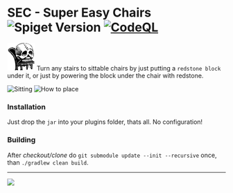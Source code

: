 # SEC - Super Easy Chairs ![Spiget Version](https://img.shields.io/spiget/version/102446?label=Latest%20version) [![CodeQL](https://github.com/velnias75/SEC/actions/workflows/codeql.yml/badge.svg)](https://github.com/velnias75/SEC/actions/workflows/codeql.yml)

<img src="https://github.com/velnias75/SEC/raw/master/icon.svg" height="64px">  Turn any stairs to sittable chairs by just putting a `redstone block` under it, or just by powering the block under the chair with redstone.

![Sitting](https://user-images.githubusercontent.com/4481414/172078919-80c1cb25-5bc0-4f1b-8247-e217bb389ce9.png)
![How to place](https://user-images.githubusercontent.com/4481414/172078926-97a34a98-874c-421c-b9be-78e0b0c87d95.png)

### Installation

Just drop the `jar` into your plugins folder, thats all. No configuration!

### Building
After *checkout/clone* do
`git submodule update --init --recursive` once, than `./gradlew clean build`.

---

![](https://bstats.org/signatures/bukkit/SEC%20-%20Super%20Easy%20Chairs.svg)
